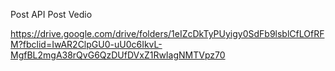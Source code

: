 Post API
Post Vedio

https://drive.google.com/drive/folders/1eIZcDkTyPUyigy0SdFb9lsblCfLOfRFM?fbclid=IwAR2ClpGU0-uU0c6IkvL-MgfBL2mgA38rQvG6QzDUfDVxZ1RwIagNMTVpz70
